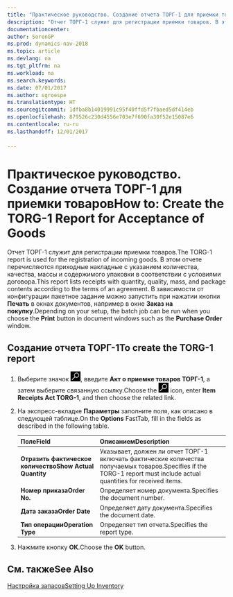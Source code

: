 ```yaml
---
title: "Практическое руководство. Создание отчета ТОРГ-1 для приемки товаров"
description: "Отчет ТОРГ-1 служит для регистрации приемки товаров. В этом отчете перечисляются приходные накладные с указанием количества, качества, массы и содержимого упаковки в соответствии с условиями договора."
documentationcenter: 
author: SorenGP
ms.prod: dynamics-nav-2018
ms.topic: article
ms.devlang: na
ms.tgt_pltfrm: na
ms.workload: na
ms.search.keywords: 
ms.date: 07/01/2017
ms.author: sgroespe
ms.translationtype: HT
ms.sourcegitcommit: 1dfba8b14019991c95f40ffd5f7fbaed5df414eb
ms.openlocfilehash: 879526c230d4556e703e7f690fa30f52e15087e6
ms.contentlocale: ru-ru
ms.lasthandoff: 12/01/2017

---
```

# <a name="how-to-create-the-torg-1-report-for-acceptance-of-goods"></a><span data-ttu-id="c33c0-104">Практическое руководство. Создание отчета ТОРГ-1 для приемки товаров</span><span class="sxs-lookup"><span data-stu-id="c33c0-104">How to: Create the TORG-1 Report for Acceptance of Goods</span></span>
<span data-ttu-id="c33c0-105">Отчет ТОРГ-1 служит для регистрации приемки товаров.</span><span class="sxs-lookup"><span data-stu-id="c33c0-105">The TORG-1 report is used for the registration of incoming goods.</span></span> <span data-ttu-id="c33c0-106">В этом отчете перечисляются приходные накладные с указанием количества, качества, массы и содержимого упаковки в соответствии с условиями договора.</span><span class="sxs-lookup"><span data-stu-id="c33c0-106">This report lists receipts with quantity, quality, mass, and package contents according to the terms of an agreement.</span></span> <span data-ttu-id="c33c0-107">В зависимости от конфигурации пакетное задание можно запустить при нажатии кнопки **Печать** в окнах документов, например в окне **Заказ на покупку**.</span><span class="sxs-lookup"><span data-stu-id="c33c0-107">Depending on your setup, the batch job can be run when you choose the **Print** button in document windows such as the **Purchase Order** window.</span></span>  

## <a name="to-create-the-torg-1-report"></a><span data-ttu-id="c33c0-108">Создание отчета ТОРГ-1</span><span class="sxs-lookup"><span data-stu-id="c33c0-108">To create the TORG-1 report</span></span>  

1.  <span data-ttu-id="c33c0-109">Выберите значок ![Поиск страницы или отчета](../../media/ui-search/search_small.png "Значок поиска страницы или отчета"), введите **Акт о приемке товаров ТОРГ-1**, а затем выберите связанную ссылку.</span><span class="sxs-lookup"><span data-stu-id="c33c0-109">Choose the ![Search for Page or Report](../../media/ui-search/search_small.png "Search for Page or Report icon") icon, enter **Item Receipts Act TORG-1**, and then choose the related link.</span></span>  
2.  <span data-ttu-id="c33c0-110">На экспресс-вкладке **Параметры** заполните поля, как описано в следующей таблице.</span><span class="sxs-lookup"><span data-stu-id="c33c0-110">On the **Options** FastTab, fill in the fields as described in the following table.</span></span>  

    |<span data-ttu-id="c33c0-111">Поле</span><span class="sxs-lookup"><span data-stu-id="c33c0-111">Field</span></span>|<span data-ttu-id="c33c0-112">Описанием</span><span class="sxs-lookup"><span data-stu-id="c33c0-112">Description</span></span>|  
    |---------------------------------|---------------------------------------|  
    |<span data-ttu-id="c33c0-113">**Отразить фактическое количество**</span><span class="sxs-lookup"><span data-stu-id="c33c0-113">**Show Actual Quantity**</span></span>|<span data-ttu-id="c33c0-114">Указывает, должен ли отчет ТОРГ-1 включать фактические количества получаемых товаров.</span><span class="sxs-lookup"><span data-stu-id="c33c0-114">Specifies if the TORG-1 report must include actual quantities for received items.</span></span>|  
    |<span data-ttu-id="c33c0-115">**Номер приказа**</span><span class="sxs-lookup"><span data-stu-id="c33c0-115">**Order No.**</span></span>|<span data-ttu-id="c33c0-116">Определяет номер документа.</span><span class="sxs-lookup"><span data-stu-id="c33c0-116">Specifies the document number.</span></span>|  
    |<span data-ttu-id="c33c0-117">**Дата заказа**</span><span class="sxs-lookup"><span data-stu-id="c33c0-117">**Order Date**</span></span>|<span data-ttu-id="c33c0-118">Определяет дату документа.</span><span class="sxs-lookup"><span data-stu-id="c33c0-118">Specifies the document date.</span></span>|  
    |<span data-ttu-id="c33c0-119">**Тип операции**</span><span class="sxs-lookup"><span data-stu-id="c33c0-119">**Operation Type**</span></span>|<span data-ttu-id="c33c0-120">Определяет тип отчета.</span><span class="sxs-lookup"><span data-stu-id="c33c0-120">Specifies the report type.</span></span>|  

3.  <span data-ttu-id="c33c0-121">Нажмите кнопку **ОК**.</span><span class="sxs-lookup"><span data-stu-id="c33c0-121">Choose the **OK** button.</span></span>  

## <a name="see-also"></a><span data-ttu-id="c33c0-122">См. также</span><span class="sxs-lookup"><span data-stu-id="c33c0-122">See Also</span></span>  
[<span data-ttu-id="c33c0-123">Настройка запасов</span><span class="sxs-lookup"><span data-stu-id="c33c0-123">Setting Up Inventory</span></span>](../../inventory-setup-inventory.md)

